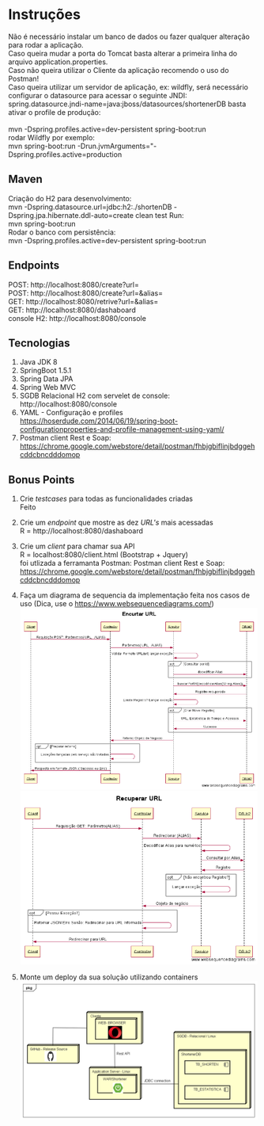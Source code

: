 # Instruções
Não é necessário instalar um banco de dados ou fazer qualquer alteração para rodar a aplicação.
<br>
Caso queira mudar a porta do Tomcat basta alterar a primeira linha do arquivo application.properties.
<br>
Caso não queira utilizar o Cliente da aplicação recomendo o uso do Postman!
<br>
Caso queira utilizar um servidor de aplicação, ex: wildfly, será necessário configurar o datasource para acessar o seguinte JNDI:
<br>
spring.datasource.jndi-name=java:jboss/datasources/shortenerDB basta ativar o profile de produção:
<br>                        
mvn -Dspring.profiles.active=dev-persistent spring-boot:run <br>
rodar Wildfly por exemplo:<br>
mvn spring-boot:run -Drun.jvmArguments="-Dspring.profiles.active=production


## Maven 
Criação do  H2 para desenvolvimento:
<br>
mvn -Dspring.datasource.url=jdbc:h2:./shortenDB -Dspring.jpa.hibernate.ddl-auto=create clean test
Run: <br>
mvn spring-boot:run
<br>
Rodar o banco com persistência:
<br>
mvn -Dspring.profiles.active=dev-persistent spring-boot:run

## Endpoints
POST: http://localhost:8080/create?url= <br>
POST: http://localhost:8080/create?url=&alias= <br>
GET: http://localhost:8080/retrive?url=&alias= <br>
GET: http://localhost:8080/dashaboard <br>
console H2: http://localhost:8080/console


## Tecnologias 
1. Java JDK 8
2. SpringBoot 1.5.1
3. Spring Data JPA
4. Spring Web MVC
5. SGDB Relacional H2 com servelet de console: http://localhost:8080/console 
6. YAML - Configuração e profiles https://hoserdude.com/2014/06/19/spring-boot-configurationproperties-and-profile-management-using-yaml/
7. Postman client Rest e Soap: https://chrome.google.com/webstore/detail/postman/fhbjgbiflinjbdggehcddcbncdddomop



## Bonus Points

1. Crie *testcases* para todas as funcionalidades criadas<br>
   Feito
2. Crie um *endpoint* que mostre as dez *URL's* mais acessadas <br>R = http://localhost:8080/dashaboard

3. Crie um *client* para chamar sua API <br> 
R =  localhost:8080/client.html (Bootstrap + Jquery)<br>
foi utlizada a ferramanta Postman: Postman client Rest e Soap:  https://chrome.google.com/webstore/detail/postman/fhbjgbiflinjbdggehcddcbncdddomop

4. Faça um diagrama de sequencia da implementação feita nos casos de uso (Dica, use o https://www.websequencediagrams.com/)
  ![Short URL](https://github.com/newbare/hire.me/blob/master/Shortener/src/main/resources/docs/Shorten.png)
  ![Retrive URL](https://github.com/newbare/hire.me/blob/master/Shortener/src/main/resources/docs/recuperar.png)
  
5. Monte um deploy da sua solução utilizando containers 
 ![Deploy URL](https://github.com/newbare/hire.me/blob/master/Shortener/src/main/resources/docs/Deployment%20Shortener%20API.png)
